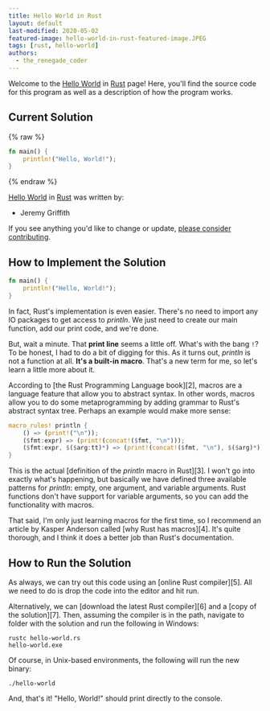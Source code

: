 ```yaml
---
title: Hello World in Rust
layout: default
last-modified: 2020-05-02
featured-image: hello-world-in-rust-featured-image.JPEG
tags: [rust, hello-world]
authors:
  - the_renegade_coder
---
```


Welcome to the [Hello World](https://sampleprograms.io/projects/hello-world) in [Rust](https://sampleprograms.io/languages/rust) page! Here, you'll find the source code for this program as well as a description of how the program works.

## Current Solution

{% raw %}

```rust
fn main() {
    println!("Hello, World!");
}
```

{% endraw %}

[Hello World](https://sampleprograms.io/projects/hello-world) in [Rust](https://sampleprograms.io/languages/rust) was written by:

- Jeremy Griffith

If you see anything you'd like to change or update, [please consider contributing](https://github.com/TheRenegadeCoder/sample-programs).

## How to Implement the Solution


```rust
fn main() {
    println!("Hello, World!");
}
```

In fact, Rust's implementation is even easier. There's no need to import
any IO packages to get access to _println_. We just need to create our main
function, add our print code, and we're done.

But, wait a minute. That __print line__ seems a little off. What's with the bang `!`?
To be honest, I had to do a bit of digging for this. As it turns out, _println_ is
not a function at all. __It's a built-in macro__. That's a new term for me, so let's
learn a little more about it.

According to [the Rust Programming Language book][2], macros are a language feature
that allow you to abstract syntax. In other words, macros allow you to do some
metaprogramming by adding grammar to Rust's abstract syntax tree. Perhaps an example
would make more sense:

```rust
macro_rules! println {
    () => (print!("\n"));
    ($fmt:expr) => (print!(concat!($fmt, "\n")));
    ($fmt:expr, $($arg:tt)*) => (print!(concat!($fmt, "\n"), $($arg)*));
}
```

This is the actual [definition of the _println_ macro in Rust][3]. I won't go into
exactly what's happening, but basically we have defined three available patterns
for _println_: empty, one argument, and variable arguments. Rust functions don't
have support for variable arguments, so you can add the functionality with macros.

That said, I'm only just learning macros for the first time, so I recommend an
article by Kasper Anderson called [why Rust has macros][4]. It's quite thorough,
and I think it does a better job than Rust's documentation.


## How to Run the Solution

As always, we can try out this code using an [online Rust compiler][5]. All we
need to do is drop the code into the editor and hit run.

Alternatively, we can [download the latest Rust compiler][6] and a [copy of the solution][7].
Then, assuming the compiler is in the path, navigate to folder with the solution and run
the following in Windows:

```console
rustc hello-world.rs
hello-world.exe
```

Of course, in Unix-based environments, the following will run the new binary:

```console
./hello-world
```

And, that's it! "Hello, World!" should print directly to the console.
